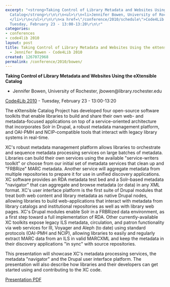 ```yaml
---
excerpt: "<strong>Taking Control of Library Metadata and Websites Using the eXtensible
  Catalog</strong>\r\n\r\n<ul>\r\n<li>Jennifer Bowen, University of Rochester, jbowen@library.rochester.edu
  </li>\r\n</ul>\r\n\r\n<a href=\"/conference/2010/schedule\">Code4Lib 2010</a> -
  Tuesday, February 23 - 13:00-13:20\r\n\r"
categories:
- conferences
- code4lib 2010
layout: post
title: Taking Control of Library Metadata and Websites Using the eXtensible Catalog
  - Jennifer Bowen - Code4Lib 2010
created: 1267072968
permalink: /conference/2010/bowen/
---
```

<strong>Taking Control of Library Metadata and Websites Using the eXtensible Catalog</strong>

<ul>
<li>Jennifer Bowen, University of Rochester, jbowen@library.rochester.edu </li>
</ul>

<a href="/conference/2010/schedule">Code4Lib 2010</a> - Tuesday, February 23 - 13:00-13:20

The eXtensible Catalog Project has developed four open-source software toolkits that enable libraries to build and share their own web- and metadata-focused applications on top of a service-oriented architecture that incorporates Solr in Drupal, a robust metadata management platform, and OAI-PMH and NCIP-compatible tools that interact with legacy library systems in real-time.

XC's robust metadata management platform allows libraries to orchestrate and sequence metadata processing services on large batches of metadata. Libraries can build their own services using the available "service-writers toolkit" or choose from our initial set of metadata services that clean up and "FRBRize" MARC metadata. Another service will aggregate metadata from multiple repositories to prepare it for use in unified discovery applications. XC software provides an RDA metadata test bed and a Solr-based metadata "navigator" that can aggregate and browse metadata (or data) in any XML format. XC's user interface platform is the first suite of Drupal modules that treat both web content and library metadata as native Drupal nodes, allowing libraries to build web-applications that interact with metadata from library catalogs and institutional repositories as well as with library web pages. XC's Drupal modules enable Solr in a FRBRized data environment, as a first step toward a full implementation of RDA. Other currently-available XC toolkits expose legacy ILS metadata, circulation, and patron functionality via web services for III, Voyager and Aleph (to date) using standard protocols (OAI-PMH and NCIP), allowing libraries to easily and regularly extract MARC data from an ILS in valid MARCXML and keep the metadata in their discovery applications "in sync" with source repositories.

This presentation will showcase XC's metadata processing services, the metadata "navigator" and the Drupal user interface platform. The presentation will also describe how libraries and their developers can get started using and contributing to the XC code. 

<a href="/files/Bowencode4lib2010.pdf">Presentation PDF</a>
